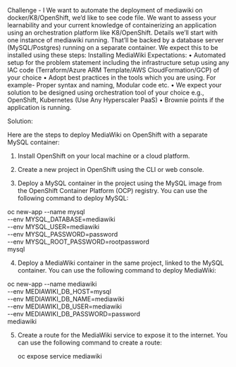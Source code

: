 Challenge - I
We want to automate the deployment of mediawiki on docker/K8/OpenShift, we’d like to see code file.
We want to assess your learnability and your current knowledge of containerizing an application using
an orchestration platform like K8/OpenShift.
Details
    we’ll start with one instance of mediawiki running.
    That’ll be backed by a database server (MySQL/Postgres) running on a separate container.
    We expect this to be installed using these steps: Installing MediaWiki
Expectations:
    • Automated setup for the problem statement including the infrastructure setup using any IAC code
      (Terraform/Azure ARM Template/AWS CloudFormation/GCP) of your choice
    • Adopt best practices in the tools which you are using. For example- Proper syntax and naming,
      Modular code etc.
    • We expect your solution to be designed using orchestration tool of your choice e.g., OpenShift,
      Kubernetes (Use Any Hyperscaler PaaS)
    • Brownie points if the application is running.


Solution:

Here are the steps to deploy MediaWiki on OpenShift with a separate MySQL container:

1. Install OpenShift on your local machine or a cloud platform.

2. Create a new project in OpenShift using the CLI or web console.

3. Deploy a MySQL container in the project using the MySQL image from the OpenShift Container Platform (OCP) registry. You can      use the following command to deploy MySQL:

oc new-app --name mysql \
   --env MYSQL_DATABASE=mediawiki \
   --env MYSQL_USER=mediawiki \
   --env MYSQL_PASSWORD=password \
   --env MYSQL_ROOT_PASSWORD=rootpassword \
   mysql


4. Deploy a MediaWiki container in the same project, linked to the MySQL container. You can use the following command to deploy MediaWiki:

oc new-app --name mediawiki \
   --env MEDIAWIKI_DB_HOST=mysql \
   --env MEDIAWIKI_DB_NAME=mediawiki \
   --env MEDIAWIKI_DB_USER=mediawiki \
   --env MEDIAWIKI_DB_PASSWORD=password \
   mediawiki

5. Create a route for the MediaWiki service to expose it to the internet. You can use the following command to create a route:

	oc expose service mediawiki


